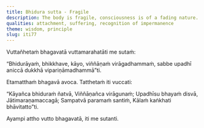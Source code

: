 ```yaml
---
title: Bhidura sutta - Fragile
description: The body is fragile, consciousness is of a fading nature. All substrates of existence are impermanent, dissatisfactory, and subject to change.
qualities: attachment, suffering, recognition of impermanence
theme: wisdom, principle
slug: iti77
---
```


Vuttañhetaṁ bhagavatā vuttamarahatāti me sutaṁ:

“Bhidurāyaṁ, bhikkhave, kāyo, viññāṇaṁ virāgadhammaṁ, sabbe upadhī aniccā dukkhā vipariṇāmadhammā”ti.

Etamatthaṁ bhagavā avoca. Tatthetaṁ iti vuccati:

“Kāyañca bhiduraṁ ñatvā,
Viññāṇañca virāgunaṁ;
Upadhīsu bhayaṁ disvā,
Jātimaraṇamaccagā;
Sampatvā paramaṁ santiṁ,
Kālaṁ kaṅkhati bhāvitatto”ti.

Ayampi attho vutto bhagavatā, iti me sutanti.